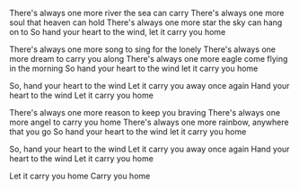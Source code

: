 There's always one more river the sea can carry
There's always one more soul that heaven can hold
There's always one more star the sky can hang on to
So hand your heart to the wind, let it carry you home

There's always one more song to sing for the lonely
There's always one more dream to carry you along
There's always one more eagle come flying in the morning
So hand your heart to the wind let it carry you home

So, hand your heart to the wind
Let it carry you away once again
Hand your heart to the wind
Let it carry you home

There's always one more reason to keep you braving
There's always one more angel to carry you home
There's always one more rainbow, anywhere that you go
So hand your heart to the wind let it carry you home

So, hand your heart to the wind
Let it carry you away once again
Hand your heart to the wind
Let it carry you home

Let it carry you home
Carry you home
